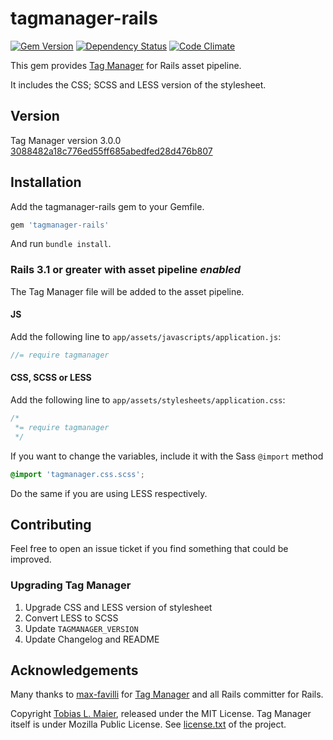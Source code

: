 # tagmanager-rails

[![Gem Version](https://badge.fury.io/rb/tagmanager-rails.png)](http://badge.fury.io/rb/tagmanager-rails)
[![Dependency Status](https://gemnasium.com/tmaier/tagmanager-rails.png)](https://gemnasium.com/tmaier/tagmanager-rails)
[![Code Climate](https://codeclimate.com/github/tmaier/tagmanager-rails.png)](https://codeclimate.com/github/tmaier/tagmanager-rails)

This gem provides [Tag Manager][] for Rails asset pipeline.

It includes the CSS; SCSS and LESS version of the stylesheet.

## Version

Tag Manager version 3.0.0
[3088482a18c776ed55ff685abedfed28d476b807](https://github.com/max-favilli/tagmanager/commit/3088482a18c776ed55ff685abedfed28d476b807)

## Installation

Add the tagmanager-rails gem to your Gemfile.

```ruby
gem 'tagmanager-rails'
```

And run `bundle install`.

### Rails 3.1 or greater with asset pipeline *enabled*

The Tag Manager file will be added to the asset pipeline.

#### JS

Add the following line to `app/assets/javascripts/application.js`:

```js
//= require tagmanager
```

#### CSS, SCSS or LESS

Add the following line to `app/assets/stylesheets/application.css`:

```css
/*
 *= require tagmanager
 */
```

If you want to change the variables, include it with the Sass `@import` method

```scss
@import 'tagmanager.css.scss';
```

Do the same if you are using LESS respectively.

## Contributing

Feel free to open an issue ticket if you find something that could be improved.

### Upgrading Tag Manager

1. Upgrade CSS and LESS version of stylesheet
1. Convert LESS to SCSS
1. Update `TAGMANAGER_VERSION`
1. Update Changelog and README

## Acknowledgements

Many thanks to [max-favilli](https://github.com/max-favilli) for [Tag Manager][] and all Rails committer for Rails.

Copyright [Tobias L. Maier](http://tobiasmaier.info), released under the MIT License.
Tag Manager itself is under Mozilla Public License. See [license.txt](https://github.com/max-favilli/tagmanager/blob/master/license.txt) of the project.

[Tag Manager]: https://github.com/max-favilli/tagmanager
